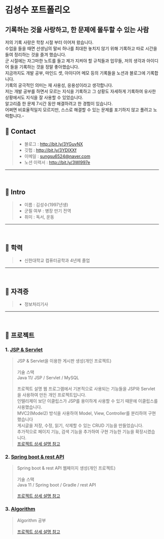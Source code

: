 # 김성수 포트폴리오

## 기록하는 것을 사랑하고, 한 문제에 몰두할 수 있는 사람
저의 기록 사랑은 학창 시절 부터 이어져 왔습니다. 
</br>
수업을 들을 때면 선생님의 말씨 하나를 최대한 놓치지 않기 위해 기록하고 따로 시간을 들여 정리하는 것을 즐겨 했습니다.
</br>
군 시절에는 자그마한 노트를 들고 제가 지켜야 할 규칙들과 업무들, 저의 생각과 아이디어 들을 기록하는 것을 정말 좋아했습니다.
</br>
지금까지도 개발 공부, 마인드 셋, 아이디어 메모 등의 기록들을 노션과 블로그에 기록합니다.
</br>
기록의 궁극적인 의미는 재 사용성, 응용성이라고 생각합니다. 
</br>
저는 개발 공부를 하면서 모르는 지식을 기록하고 그 상황도 자세하게 기록하여 유사한 상황에서도 지식을 잘 사용할 수 있었습니다.
</br>
알고리즘 한 문제 7시간 동안 해결하려고 한 경험이 있습니다.
</br>
어쩌면 비효율적일지 모르지만, 스스로 해결할 수 있는 문제를 포기하지 않고 풀려고 노력합니다.-

##  📌 Contact
> - 블로그 : http://bit.ly/3YGuvNX
> - 깃헙 : http://bit.ly/3YDIXXf
> - 이메일 : sungsu6524@naver.com
> - 노션 이력서 : http://bit.ly/3Wl997e

* * *

</br>

## 📌  Intro

> - 이름 : 김성수(1997년생)
> - 군필 여부 : 병장 만기 전역
> - 취미 : 독서, 운동

* * *

</br>

##  📌 학력
> - 신한대학교 컴퓨터공학과 4년제 졸업

* * *

</br>

##  📌 자격증
> - 정보처리기사

* * *

</br>

## 📌 프로젝트
### 1. [JSP & Servlet](http://bit.ly/3Gd1DWn)
> JSP & Servlet을 이용한 게시판 생성(개인 프로젝트)</br>
> </br> 기술 스택
> </br> Java 11/ JSP / Servlet / MySQL </br></br>
> 프로젝트 설명
> 웹 프로그램에서 기본적으로 사용되는 기능들을 JSP와 Servlet을 사용하여 만든 개인 프로젝트입니다. </br>
> 인텔리제이 보단 이클립스가 JSP를 용이하게 사용할 수 있기 때문에 이클립스를 사용했습니다. </br>
> MVC2(Model2) 방식을 사용하여 Model, View, Controller를 분리하여 구현했습니다 </br>
> 게시글을 저장, 수정, 읽기, 삭제할 수 있는 CRUD 기능을 만들었습니다. </br>
> 추가적으로 페이지 기능, 검색 기능을 추가하여 구현 가능한 기능을 확장시켰습니다. </br>
> [프로젝트 상세 설명 참고](http://bit.ly/3Gd1DWn)

### 2. [Spring boot & rest API](http://bit.ly/3v98SbC)
> Spring boot & rest API 웹페이지 생성(개인 프로젝트)</br>
> </br> 기술 스택
> </br> Java 11 / Spring boot / Gradle / rest API</br></br>
> [프로젝트 상세 설명 참고](http://bit.ly/3v98SbC)

### 3. [Algorithm](http://bit.ly/3HRZEYV)
> Algorithm 공부 </br></br>
> [프로젝트 상세 설명 참고](http://bit.ly/3HRZEYV)


